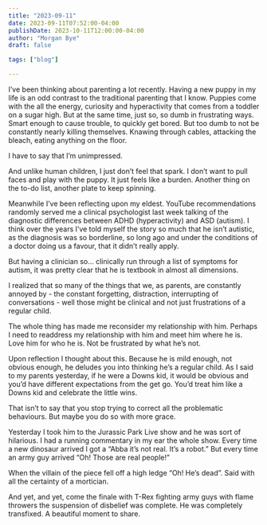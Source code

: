 ```yaml
---
title: "2023-09-11"
date: 2023-09-11T07:52:00-04:00
publishDate: 2023-10-11T12:00:00-04:00
author: "Morgan Bye"
draft: false

tags: ["blog"]

---
```


I’ve been thinking about parenting a lot recently. Having a new puppy in my life is an odd contrast to the traditional parenting that I know. Puppies come with the all the energy, curiosity and hyperactivity that comes from a toddler on a sugar high. But at the same time, just so, so dumb in frustrating ways. Smart enough to cause trouble, to quickly get bored. But too dumb to not be constantly nearly killing themselves. Knawing through cables, attacking the bleach, eating anything on the floor.

I have to say that I’m unimpressed.

And unlike human children, I just don’t feel that spark. I don’t want to pull faces and play with the puppy. It just feels like a burden. Another thing on the to-do list, another plate to keep spinning.

Meanwhile I’ve been reflecting upon my eldest. YouTube recommendations randomly served me a clinical psychologist last week talking of the diagnostic differences between ADHD (hyperactivity) and ASD (autism). I think over the years I’ve told myself the story so much that he isn’t autistic, as the diagnosis was so borderline, so long ago and under the conditions of a doctor doing us a favour, that it didn’t really apply.

But having a clinician so… clinically run through a list of symptoms for autism, it was pretty clear that he is textbook in almost all dimensions.

I realized that so many of the things that we, as parents, are constantly annoyed by - the constant forgetting, distraction, interrupting of conversations - well those might be clinical and not just frustrations of a regular child.

The whole thing has made me reconsider my relationship with him. Perhaps I need to readdress my relationship with him and meet him where he is. Love him for who he is. Not be frustrated by what he’s not.

Upon reflection I thought about this. Because he is mild enough, not obvious enough, he deludes you into thinking he’s a regular child. As I said to my parents yesterday, if he were a Downs kid, it would be obvious and you’d have different expectations from the get go. You’d treat him like a Downs kid and celebrate the little wins.

That isn’t to say that you stop trying to correct all the problematic behaviours. But maybe you do so with more grace.

Yesterday I took him to the Jurassic Park Live show and he was sort of hilarious. I had a running commentary in my ear the whole show. Every time a new dinosaur arrived I got a “Abba it’s not real. It’s a robot.” But every time an army guy arrived “Oh! Those are real people!”

When the villain of the piece fell off a high ledge “Oh! He’s dead”. Said with all the certainty of a mortician.

And yet, and yet, come the finale with T-Rex fighting army guys with flame throwers the suspension of disbelief was complete. He was completely transfixed. A beautiful moment to share.
